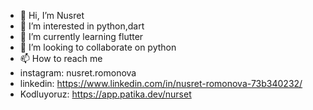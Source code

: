 - 👋 Hi, I’m Nusret
- 👀 I’m interested in python,dart
- 🌱 I’m currently learning flutter
- 💞️ I’m looking to collaborate on python
- 📫 How to reach me 
- instagram: nusret.romonova
- linkedin: https://www.linkedin.com/in/nusret-romonova-73b340232/
- Kodluyoruz: https://app.patika.dev/nurset

